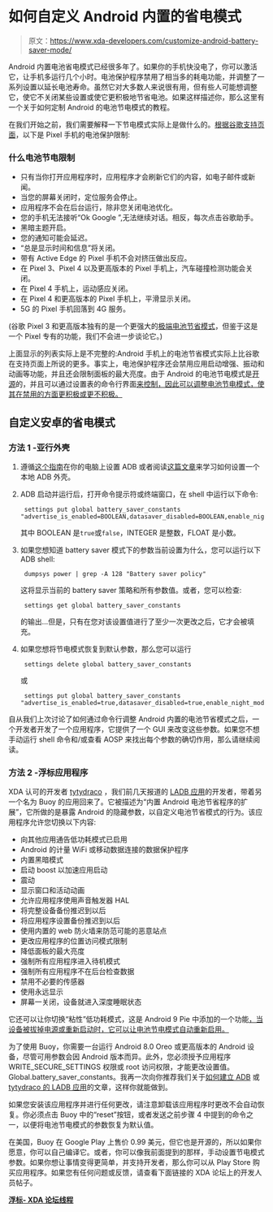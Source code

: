 # 如何自定义 Android 内置的省电模式

> 原文：<https://www.xda-developers.com/customize-android-battery-saver-mode/>

Android 内置电池省电模式已经很多年了。如果你的手机快没电了，你可以激活它，让手机多运行几个小时。电池保护程序禁用了相当多的耗电功能，并调整了一系列设置以延长电池寿命。虽然它对大多数人来说很有用，但有些人可能想调整它，使它不关闭某些设置或使它更积极地节省电池。如果这样描述你，那么这里有一个关于如何定制 Android 的电池节电模式的教程。

在我们开始之前，我们需要解释一下节电模式实际上是做什么的。[根据谷歌支持页面](https://support.google.com/pixelphone/answer/6187458#what_changes&zippy=%2Cwhat-battery-saver-limits)，以下是 Pixel 手机的电池保护限制:

### 什么电池节电限制

*   只有当你打开应用程序时，应用程序才会刷新它们的内容，如电子邮件或新闻。
*   当您的屏幕关闭时，定位服务会停止。
*   应用程序不会在后台运行，除非您关闭电池优化。
*   您的手机无法接听“Ok Google ”,无法继续对话。相反，每次点击谷歌助手。
*   黑暗主题开启。
*   您的通知可能会延迟。
*   “总是显示时间和信息”将关闭。
*   带有 Active Edge 的 Pixel 手机不会对挤压做出反应。
*   在 Pixel 3、Pixel 4 以及更高版本的 Pixel 手机上，汽车碰撞检测功能会关闭。
*   在 Pixel 4 手机上，运动感应关闭。
*   在 Pixel 4 和更高版本的 Pixel 手机上，平滑显示关闭。
*   5G 的 Pixel 手机回落到 4G 服务。

(谷歌 Pixel 3 和更高版本独有的是一个更强大的[极端电池节省模式](https://www.xda-developers.com/google-pixel-5-review/#:~:text=extreme%20battery%20saver%20option)，但鉴于这是一个 Pixel 专有的功能，我们不会进一步谈论它。)

上面显示的列表实际上是不完整的:Android 手机上的电池节省模式实际上比谷歌在支持页面上所说的更多。事实上，电池保护程序还会禁用应用启动增强、振动和动画等功能，并且还会限制面板的最大亮度。由于 Android 的电池节电模式是[开源](https://android.googlesource.com/platform/frameworks/base/+/master/services/core/java/com/android/server/power/batterysaver/BatterySaverPolicy.java)的，并且可以通过设置表的命令行界面[来控制，因此可以调整电池节电模式，使其在禁用的方面更积极或更不积极。](https://android.googlesource.com/platform/frameworks/base/+/master/core/java/android/provider/Settings.java#11478)

## 自定义安卓的省电模式

### 方法 1 -亚行外壳

1.  遵循[这个指南](https://www.xda-developers.com/install-adb-windows-macos-linux/)在你的电脑上设置 ADB 或者阅读[这篇文章](https://www.xda-developers.com/debloat-your-phone-run-adb-shell-commands-no-root-no-pc)来学习如何设置一个本地 ADB 外壳。
2.  ADB 启动并运行后，打开命令提示符或终端窗口，在 shell 中运行以下命令:

    ```
     settings put global battery_saver_constants "advertise_is_enabled=BOOLEAN,datasaver_disabled=BOOLEAN,enable_night_mode=BOOLEAN,launch_boost_disabled=BOOLEAN,vibration_disabled=BOOLEAN,animation_disabled=BOOLEAN,soundtrigger_disabled=BOOLEAN,fullbackup_deferred=BOOLEAN,keyvaluebackup_deferred=BOOLEAN,firewall_disabled=BOOLEAN,gps_mode=INTEGER,adjust_brightness_disabled=BOOLEAN,adjust_brightness_factor=FLOAT,force_all_apps_standby=BOOLEAN,force_background_check=BOOLEAN,optional_sensors_disabled=BOOLEAN,aod_disabled=BOOLEAN,quick_doze_enabled=BOOLEAN" 
    ```

    其中 BOOLEAN 是`true`或`false`，INTEGER 是整数，FLOAT 是小数。
3.  如果您想知道 battery saver 模式下的参数当前设置为什么，您可以运行以下 ADB shell:

    ```
     dumpsys power | grep -A 128 "Battery saver policy" 
    ```

    这将显示当前的 battery saver 策略和所有参数值。或者，您可以检查:

    ```
     settings get global battery_saver_constants 
    ```

    的输出...但是，只有在您对该设置值进行了至少一次更改之后，它才会被填充。
4.  如果您想将节电模式恢复到默认参数，那么您可以运行

    ```
     settings delete global battery_saver_constants 
    ```

    或

    ```
     settings put global battery_saver_constants "advertise_is_enabled=true,datasaver_disabled=true,enable_night_mode=true,launch_boost_disabled=true,vibration_disabled=true,animation_disabled=false,soundtrigger_disabled=true,fullbackup_deferred=true,keyvaluebackup_deferred=true,firewall_disabled=true,gps_mode=2,adjust_brightness_disabled=true,adjust_brightness_factor=0.5,force_all_apps_standby=true,force_background_check=true,optional_sensors_disabled=true,aod_disabled=true,quick_doze_enabled=true" 
    ```

自从我们上次讨论了如何通过命令行调整 Android 内置的电池节省模式之后，一个开发者开发了一个应用程序，它提供了一个 GUI 来改变这些参数。如果您不想手动运行 shell 命令和/或查看 AOSP 来找出每个参数的确切作用，那么请继续阅读。

### 方法 2 -浮标应用程序

XDA 认可的开发者 [tytydraco](https://forum.xda-developers.com/m/tytydraco.8155542/) ，我们前几天报道的 [LADB 应用](https://www.xda-developers.com/debloat-your-phone-run-adb-shell-commands-no-root-no-pc)的开发者，带着另一个名为 Buoy 的应用回来了。它被描述为“内置 Android 电池节省程序的扩展”，它所做的是暴露 Android 的隐藏参数，以自定义电池节省模式的行为。该应用程序允许您切换以下内容:

*   向其他应用通告低功耗模式已启用
*   Android 的计量 WiFi 或移动数据连接的数据保护程序
*   内置黑暗模式
*   启动 boost 以加速应用启动
*   震动
*   显示窗口和活动动画
*   允许应用程序使用声音触发器 HAL
*   将完整设备备份推迟到以后
*   将应用程序设置备份推迟到以后
*   使用内置的 web 防火墙来防范可能的恶意站点
*   更改应用程序的位置访问模式限制
*   降低面板的最大亮度
*   强制所有应用程序进入待机模式
*   强制所有应用程序不在后台检查数据
*   禁用不必要的传感器
*   使用永远显示
*   屏幕一关闭，设备就进入深度睡眠状态

它还可以让你切换“粘性”低功耗模式，这是 Android 9 Pie 中添加的一个功能[，当设备被拔掉电源或重新启动时，它可以让电池节电模式自动重新启用。](https://twitter.com/MishaalRahman/status/1040351524378079233)

为了使用 Buoy，你需要一台运行 Android 8.0 Oreo 或更高版本的 Android 设备，尽管可用参数会因 Android 版本而异。此外，您必须授予应用程序 WRITE_SECURE_SETTINGS 权限或 root 访问权限，才能更改设置值。Global.battery_saver_constants。我再一次向你推荐我们关于[如何建立 ADB](https://www.xda-developers.com/install-adb-windows-macos-linux/) 或 [tytydraco 的 LADB 应用](https://www.xda-developers.com/debloat-your-phone-run-adb-shell-commands-no-root-no-pc)的文章，这样你就能做到。

如果您安装该应用程序并进行任何更改，请注意卸载该应用程序时更改不会自动恢复。你必须点击 Buoy 中的“reset”按钮，或者发送之前步骤 4 中提到的命令之一，以便将电池节电模式的参数恢复为默认值。

在美国，Buoy 在 Google Play 上售价 0.99 美元，但它也是开源的，所以如果你愿意，你可以自己编译它。或者，你可以像我前面提到的那样，手动设置节电模式参数。如果你想让事情变得更简单，并支持开发者，那么你可以从 Play Store 购买应用程序。如果您有任何问题或反馈，请查看下面链接的 XDA 论坛上的开发人员帖子。

**[浮标- XDA 论坛线程](https://forum.xda-developers.com/t/meet-buoy-a-foss-battery-saver-configuration-tool.4258757/#post-84906249)**